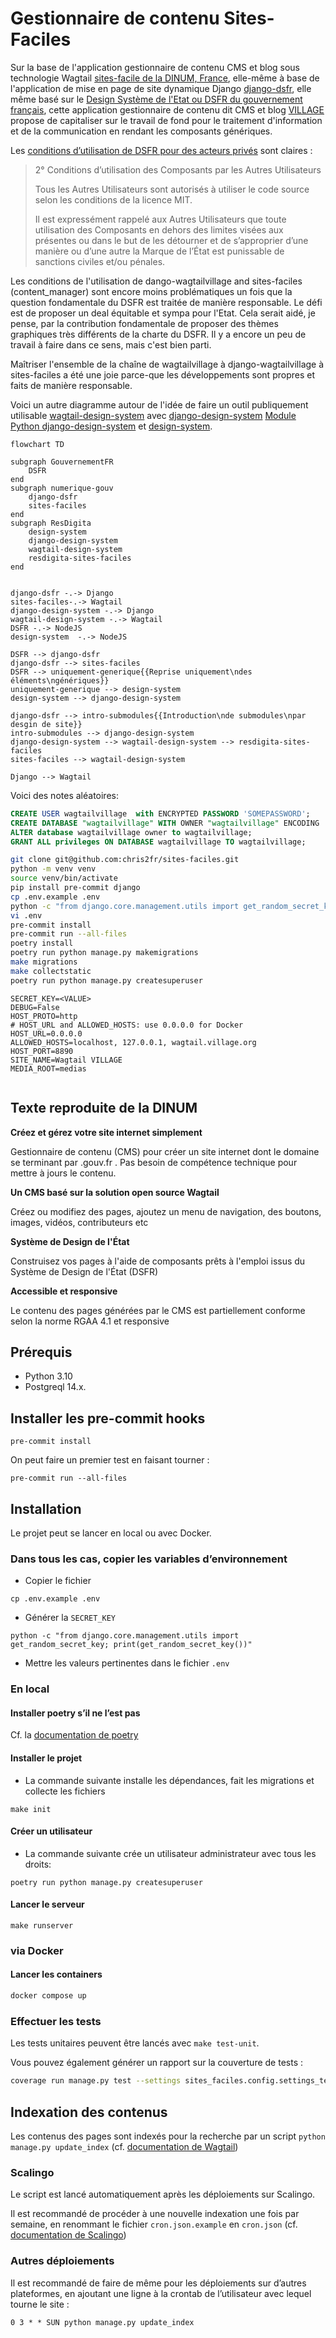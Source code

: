 # Gestionnaire de contenu Sites-Faciles 

Sur la base de l'application gestionnaire de contenu CMS et blog sous technologie Wagtail [sites-facile de la DINUM, France](https://github.com/numerique-gouv/sites-faciles), elle-même à base de l'application de mise en page de site dynamique Django [django-dsfr](https://github.com/numerique-gouv/django-dsfr), elle même basé sur le [Design Système de l'Etat ou DSFR du gouvernement français](https://github.com/GouvernementFR/dsfr/), cette application gestionnaire de contenu dit CMS et blog [VILLAGE](https://www.village.ngo) propose de capitaliser sur le travail de fond pour le traitement d'information et de la communication en rendant les composants génériques. 

Les [conditions d’utilisation de DSFR pour des acteurs privés](https://github.com/GouvernementFR/dsfr/blob/main/doc/legal/cgu.md#2-conditions-dutilisation-des-composants-par-les-autres-utilisateurs) sont claires : 

> 2° Conditions d’utilisation des Composants par les Autres Utilisateurs
> 
> Tous les Autres Utilisateurs sont autorisés à utiliser le code source selon les conditions de la licence MIT.
> 
> Il est expressément rappelé aux Autres Utilisateurs que toute utilisation des Composants en dehors des limites visées aux présentes ou dans le but de les détourner et de s’approprier d’une manière ou d’une autre la Marque de l’État est punissable de sanctions civiles et/ou pénales.

Les conditions de l'utilisation de dango-wagtailvillage and sites-faciles (content_manager) sont encore moins problématiques un fois que la question fondamentale du DSFR est traitée de manière responsable. Le défi est de proposer un deal équitable et sympa pour l'Etat. Cela serait aidé, je pense, par la contribution fondamentale de proposer des thèmes graphiques très différents de la charte du DSFR. Il y a encore un peu de travail à faire dans ce sens, mais c'est bien parti.

Maîtriser l'ensemble de la chaîne de wagtailvillage à django-wagtailvillage à sites-faciles a été une joie parce-que les développements sont propres et faits de manière responsable.  


Voici un autre diagramme autour de l'idée de faire un outil publiquement utilisable [wagtail-design-system](https://github.com/chris2fr/sites-faciles) avec [django-design-system](https://github.com/chris2fr/django-design-system) [Module Python django-design-system](https://pypi.org/project/django-design-system/
) et [design-system](https://github.com/chris2fr/design-system).

```mermaid
flowchart TD

subgraph GouvernementFR
	DSFR
end
subgraph numerique-gouv
	django-dsfr
	sites-faciles
end
subgraph ResDigita 
	design-system
	django-design-system
	wagtail-design-system
	resdigita-sites-faciles
end


django-dsfr -.-> Django 
sites-faciles-.-> Wagtail 
django-design-system -.-> Django
wagtail-design-system -.-> Wagtail 
DSFR -.-> NodeJS 
design-system  -.-> NodeJS 

DSFR --> django-dsfr
django-dsfr --> sites-faciles
DSFR --> uniquement-generique{{Reprise uniquement\ndes éléments\ngénériques}}
uniquement-generique --> design-system
design-system --> django-design-system

django-dsfr --> intro-submodules{{Introduction\nde submodules\npar desgin de site}}
intro-submodules --> django-design-system
django-design-system --> wagtail-design-system --> resdigita-sites-faciles
sites-faciles --> wagtail-design-system

Django --> Wagtail
```

Voici des notes aléatoires:

```sql
CREATE USER wagtailvillage  with ENCRYPTED PASSWORD 'SOMEPASSWORD';
CREATE DATABASE "wagtailvillage" WITH OWNER "wagtailvillage" ENCODING 'UTF8';
ALTER database wagtailvillage owner to wagtailvillage;
GRANT ALL privileges ON DATABASE wagtailvillage TO wagtailvillage;
```

```bash
git clone git@github.com:chris2fr/sites-faciles.git
python -m venv venv
source venv/bin/activate
pip install pre-commit django
cp .env.example .env
python -c "from django.core.management.utils import get_random_secret_key; print(get_random_secret_key())"
vi .env
pre-commit install
pre-commit run --all-files
poetry install
poetry run python manage.py makemigrations
make migrations
make collectstatic
poetry run python manage.py createsuperuser
```

```
SECRET_KEY=<VALUE>
DEBUG=False
HOST_PROTO=http
# HOST_URL and ALLOWED_HOSTS: use 0.0.0.0 for Docker
HOST_URL=0.0.0.0
ALLOWED_HOSTS=localhost, 127.0.0.1, wagtail.village.org
HOST_PORT=8890
SITE_NAME=Wagtail VILLAGE
MEDIA_ROOT=medias


```

## Texte reproduite de la DINUM

**Créez et gérez votre site internet simplement**

Gestionnaire de contenu (CMS) pour créer un site internet dont le domaine se terminant par .gouv.fr . Pas besoin de compétence technique pour mettre à jours le contenu.

**Un CMS basé sur la solution open source Wagtail**

Créez ou modifiez des pages, ajoutez un menu de navigation, des boutons, images, vidéos, contributeurs etc

**Système de Design de l'État**

Construisez vos pages à l'aide de composants prêts à l'emploi issus du Système de Design de l'État (DSFR)

**Accessible et responsive**

Le contenu des pages générées par le CMS est partiellement conforme selon la norme RGAA 4.1 et responsive

## Prérequis

- Python 3.10
- Postgreql 14.x.

## Installer les pre-commit hooks

```
pre-commit install
```

On peut faire un premier test en faisant tourner :

```
pre-commit run --all-files
```

## Installation

Le projet peut se lancer en local ou avec Docker.

### Dans tous les cas, copier les variables d’environnement

- Copier le fichier
```
cp .env.example .env
```

- Générer la `SECRET_KEY`
```
python -c "from django.core.management.utils import get_random_secret_key; print(get_random_secret_key())"
```

- Mettre les valeurs pertinentes dans le fichier `.env`

### En local
#### Installer poetry s’il ne l’est pas

Cf. la [documentation de poetry](https://python-poetry.org/docs/#installation)

#### Installer le projet

- La commande suivante installe les dépendances, fait les migrations et collecte les fichiers
```
make init
```

#### Créer un utilisateur

- La commande suivante crée un utilisateur administrateur avec tous les droits:

```
poetry run python manage.py createsuperuser
```

#### Lancer le serveur

```
make runserver
```

### via Docker
#### Lancer les containers

```sh
docker compose up
```

### Effectuer les tests
Les tests unitaires peuvent être lancés avec `make test-unit`.

Vous pouvez également générer un rapport sur la couverture de tests :
```sh
coverage run manage.py test --settings sites_faciles.config.settings_test
```

## Indexation des contenus
Les contenus des pages sont indexés pour la recherche par un script `python manage.py update_index` (cf. [documentation de Wagtail](https://docs.wagtail.org/en/stable/topics/search/indexing.html))

### Scalingo
Le script est lancé automatiquement après les déploiements sur Scalingo.

Il est recommandé de procéder à une nouvelle indexation une fois par semaine, en renommant le fichier `cron.json.example` en `cron.json` (cf. [documentation de Scalingo](https://doc.scalingo.com/platform/app/task-scheduling/scalingo-scheduler))

### Autres déploiements
Il est recommandé de faire de même pour les déploiements sur d’autres plateformes, en ajoutant une ligne à la crontab de l’utilisateur avec lequel tourne le site :

```
0 3 * * SUN python manage.py update_index
```
